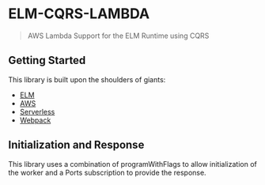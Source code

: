 ELM-CQRS-LAMBDA
===============

> AWS Lambda Support for the ELM Runtime using CQRS

Getting Started
---------------

This library is built upon the shoulders of giants:

- [ELM](http://elm-lang.org/)
- [AWS](https://aws.amazon.com/)
- [Serverless](https://serverless.com/)
- [Webpack](https://webpack.js.org/)


Initialization and Response
-----

This library uses a combination of programWithFlags to allow initialization of the worker and a Ports subscription to provide the response.

